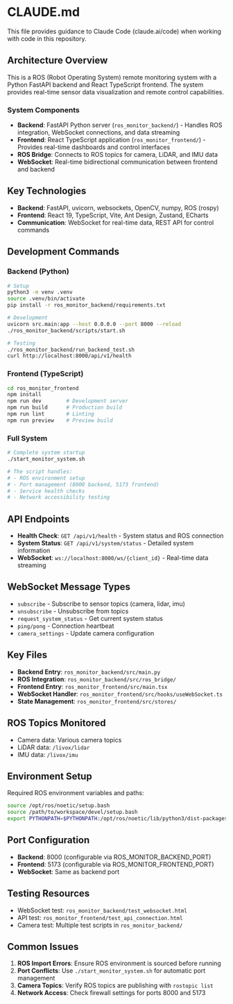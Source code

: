 # CLAUDE.md

This file provides guidance to Claude Code (claude.ai/code) when working with code in this repository.

## Architecture Overview

This is a ROS (Robot Operating System) remote monitoring system with a Python FastAPI backend and React TypeScript frontend. The system provides real-time sensor data visualization and remote control capabilities.

### System Components

- **Backend**: FastAPI Python server (`ros_monitor_backend/`) - Handles ROS integration, WebSocket connections, and data streaming
- **Frontend**: React TypeScript application (`ros_monitor_frontend/`) - Provides real-time dashboards and control interfaces
- **ROS Bridge**: Connects to ROS topics for camera, LiDAR, and IMU data
- **WebSocket**: Real-time bidirectional communication between frontend and backend

## Key Technologies

- **Backend**: FastAPI, uvicorn, websockets, OpenCV, numpy, ROS (rospy)
- **Frontend**: React 19, TypeScript, Vite, Ant Design, Zustand, ECharts
- **Communication**: WebSocket for real-time data, REST API for control commands

## Development Commands

### Backend (Python)
```bash
# Setup
python3 -m venv .venv
source .venv/bin/activate
pip install -r ros_monitor_backend/requirements.txt

# Development
uvicorn src.main:app --host 0.0.0.0 --port 8000 --reload
./ros_monitor_backend/scripts/start.sh

# Testing
./ros_monitor_backend/run_backend_test.sh
curl http://localhost:8000/api/v1/health
```

### Frontend (TypeScript)
```bash
cd ros_monitor_frontend
npm install
npm run dev        # Development server
npm run build      # Production build
npm run lint       # Linting
npm run preview    # Preview build
```

### Full System
```bash
# Complete system startup
./start_monitor_system.sh

# The script handles:
# - ROS environment setup
# - Port management (8000 backend, 5173 frontend)
# - Service health checks
# - Network accessibility testing
```

## API Endpoints

- **Health Check**: `GET /api/v1/health` - System status and ROS connection
- **System Status**: `GET /api/v1/system/status` - Detailed system information
- **WebSocket**: `ws://localhost:8000/ws/{client_id}` - Real-time data streaming

## WebSocket Message Types

- `subscribe` - Subscribe to sensor topics (camera, lidar, imu)
- `unsubscribe` - Unsubscribe from topics
- `request_system_status` - Get current system status
- `ping/pong` - Connection heartbeat
- `camera_settings` - Update camera configuration

## Key Files

- **Backend Entry**: `ros_monitor_backend/src/main.py`
- **ROS Integration**: `ros_monitor_backend/src/ros_bridge/`
- **Frontend Entry**: `ros_monitor_frontend/src/main.tsx`
- **WebSocket Handler**: `ros_monitor_frontend/src/hooks/useWebSocket.ts`
- **State Management**: `ros_monitor_frontend/src/stores/`

## ROS Topics Monitored

- Camera data: Various camera topics
- LiDAR data: `/livox/lidar`
- IMU data: `/livox/imu`

## Environment Setup

Required ROS environment variables and paths:
```bash
source /opt/ros/noetic/setup.bash
source /path/to/workspace/devel/setup.bash
export PYTHONPATH=$PYTHONPATH:/opt/ros/noetic/lib/python3/dist-packages
```

## Port Configuration

- **Backend**: 8000 (configurable via ROS_MONITOR_BACKEND_PORT)
- **Frontend**: 5173 (configurable via ROS_MONITOR_FRONTEND_PORT)
- **WebSocket**: Same as backend port

## Testing Resources

- WebSocket test: `ros_monitor_backend/test_websocket.html`
- API test: `ros_monitor_frontend/test_api_connection.html`
- Camera test: Multiple test scripts in `ros_monitor_backend/`

## Common Issues

1. **ROS Import Errors**: Ensure ROS environment is sourced before running
2. **Port Conflicts**: Use `./start_monitor_system.sh` for automatic port management
3. **Camera Topics**: Verify ROS topics are publishing with `rostopic list`
4. **Network Access**: Check firewall settings for ports 8000 and 5173